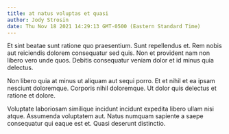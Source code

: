 ```yaml
---
title: at natus voluptas et quasi
author: Jody Strosin
date: Thu Nov 18 2021 14:29:13 GMT-0500 (Eastern Standard Time)
---
```

Et sint beatae sunt ratione quo praesentium. Sunt repellendus et. Rem nobis aut reiciendis dolorem consequatur sed quis. Non et provident nam non libero vero unde quos. Debitis consequatur veniam dolor et id minus quia delectus.

 Non libero quia at minus ut aliquam aut sequi porro. Et et nihil et ea ipsam nesciunt doloremque. Corporis nihil doloremque. Ut dolor quis delectus et ratione et dolore.

 Voluptate laboriosam similique incidunt incidunt expedita libero ullam nisi atque. Assumenda voluptatem aut. Natus numquam sapiente a saepe consequatur qui eaque est et. Quasi deserunt distinctio.